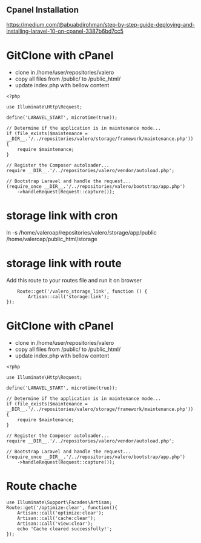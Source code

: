 ## Cpanel Installation
https://medium.com/@abuabdirohman/step-by-step-guide-deploying-and-installing-laravel-10-on-cpanel-3387b6bd7cc5

# GitClone with cPanel
- clone in /home/user/repositories/valero
- copy all files from /public/ to /public_html/
- update index.php with bellow content

```
<?php

use Illuminate\Http\Request;

define('LARAVEL_START', microtime(true));

// Determine if the application is in maintenance mode...
if (file_exists($maintenance = __DIR__.'/../repositories/valero/storage/framework/maintenance.php')) {
    require $maintenance;
}

// Register the Composer autoloader...
require __DIR__.'/../repositories/valero/vendor/autoload.php';

// Bootstrap Laravel and handle the request...
(require_once __DIR__.'/../repositories/valero/bootstrap/app.php')
    ->handleRequest(Request::capture());
```

# storage link with cron

ln -s /home/valeroap/repositories/valero/storage/app/public /home/valeroap/public_html/storage


# storage link with route
Add this route to your routes file and run it on browser
```
    Route::get('/valero_storage_link', function () {
        Artisan::call('storage:link');
});
```


# GitClone with cPanel
- clone in /home/user/repositories/valero
- copy all files from /public/ to /public_html/
- update index.php with bellow content

```
<?php

use Illuminate\Http\Request;

define('LARAVEL_START', microtime(true));

// Determine if the application is in maintenance mode...
if (file_exists($maintenance = __DIR__.'/../repositories/valero/storage/framework/maintenance.php')) {
    require $maintenance;
}

// Register the Composer autoloader...
require __DIR__.'/../repositories/valero/vendor/autoload.php';

// Bootstrap Laravel and handle the request...
(require_once __DIR__.'/../repositories/valero/bootstrap/app.php')
    ->handleRequest(Request::capture());
```

# Route chache

```
use Illuminate\Support\Facades\Artisan;
Route::get('/optimize-clear', function(){
    Artisan::call('optimize:clear');
    Artisan::call('cache:clear');
    Artisan::call('view:clear');
    echo 'Cache cleared successfully!';
});
```
